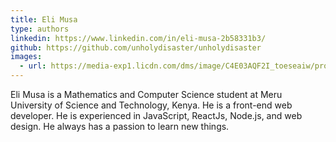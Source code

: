 ```yaml
---
title: Eli Musa
type: authors
linkedin: https://www.linkedin.com/in/eli-musa-2b58331b3/
github: https://github.com/unholydisaster/unholydisaster
images:
  - url: https://media-exp1.licdn.com/dms/image/C4E03AQF2I_toeseaiw/profile-displayphoto-shrink_200_200/0/1645266971369?e=1650499200&v=beta&t=6depAPb3u-Bykj6aZzek2R7LpY8FuaUgTDbRyDbR5G8 
---
```

Eli Musa is a Mathematics and Computer Science student at Meru University of Science and Technology, Kenya. He is a front-end web developer. He is experienced in JavaScript, ReactJs, Node.js, and web design. He always has a passion to learn new things.